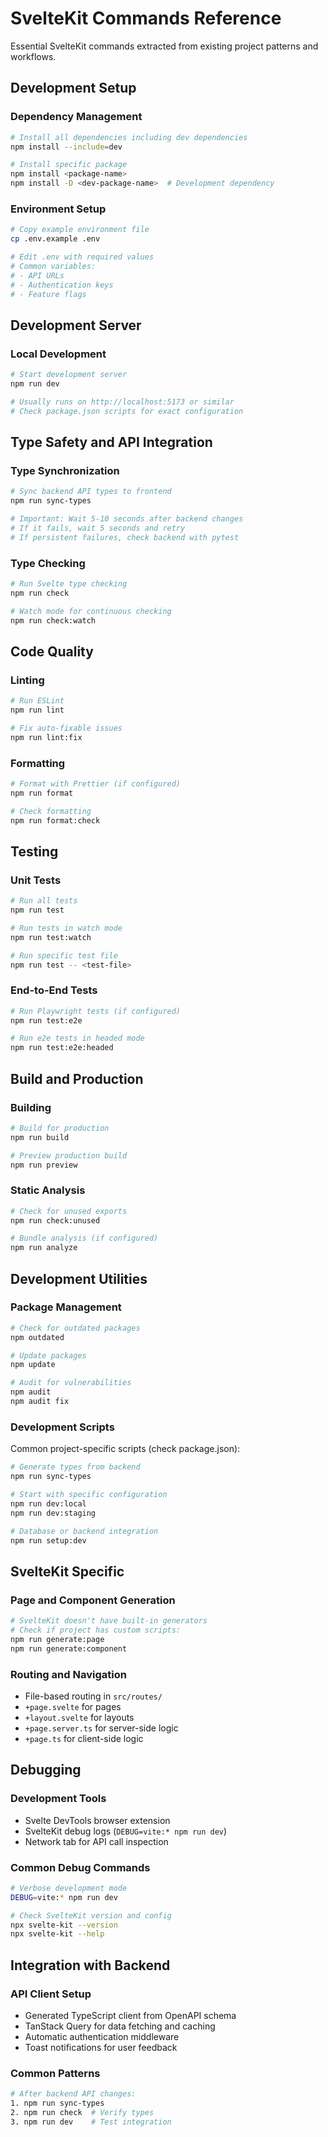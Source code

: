 # SvelteKit Commands Reference

Essential SvelteKit commands extracted from existing project patterns and workflows.

## Development Setup

### Dependency Management
```bash
# Install all dependencies including dev dependencies
npm install --include=dev

# Install specific package
npm install <package-name>
npm install -D <dev-package-name>  # Development dependency
```

### Environment Setup
```bash
# Copy example environment file
cp .env.example .env

# Edit .env with required values
# Common variables:
# - API URLs
# - Authentication keys
# - Feature flags
```

## Development Server

### Local Development
```bash
# Start development server
npm run dev

# Usually runs on http://localhost:5173 or similar
# Check package.json scripts for exact configuration
```

## Type Safety and API Integration

### Type Synchronization
```bash
# Sync backend API types to frontend
npm run sync-types

# Important: Wait 5-10 seconds after backend changes
# If it fails, wait 5 seconds and retry
# If persistent failures, check backend with pytest
```

### Type Checking
```bash
# Run Svelte type checking
npm run check

# Watch mode for continuous checking
npm run check:watch
```

## Code Quality

### Linting
```bash
# Run ESLint
npm run lint

# Fix auto-fixable issues
npm run lint:fix
```

### Formatting
```bash
# Format with Prettier (if configured)
npm run format

# Check formatting
npm run format:check
```

## Testing

### Unit Tests
```bash
# Run all tests
npm run test

# Run tests in watch mode
npm run test:watch

# Run specific test file
npm run test -- <test-file>
```

### End-to-End Tests
```bash
# Run Playwright tests (if configured)
npm run test:e2e

# Run e2e tests in headed mode
npm run test:e2e:headed
```

## Build and Production

### Building
```bash
# Build for production
npm run build

# Preview production build
npm run preview
```

### Static Analysis
```bash
# Check for unused exports
npm run check:unused

# Bundle analysis (if configured)
npm run analyze
```

## Development Utilities

### Package Management
```bash
# Check for outdated packages
npm outdated

# Update packages
npm update

# Audit for vulnerabilities
npm audit
npm audit fix
```

### Development Scripts
Common project-specific scripts (check package.json):
```bash
# Generate types from backend
npm run sync-types

# Start with specific configuration
npm run dev:local
npm run dev:staging

# Database or backend integration
npm run setup:dev
```

## SvelteKit Specific

### Page and Component Generation
```bash
# SvelteKit doesn't have built-in generators
# Check if project has custom scripts:
npm run generate:page
npm run generate:component
```

### Routing and Navigation
- File-based routing in `src/routes/`
- `+page.svelte` for pages
- `+layout.svelte` for layouts
- `+page.server.ts` for server-side logic
- `+page.ts` for client-side logic

## Debugging

### Development Tools
- Svelte DevTools browser extension
- SvelteKit debug logs (`DEBUG=vite:* npm run dev`)
- Network tab for API call inspection

### Common Debug Commands
```bash
# Verbose development mode
DEBUG=vite:* npm run dev

# Check SvelteKit version and config
npx svelte-kit --version
npx svelte-kit --help
```

## Integration with Backend

### API Client Setup
- Generated TypeScript client from OpenAPI schema
- TanStack Query for data fetching and caching
- Automatic authentication middleware
- Toast notifications for user feedback

### Common Patterns
```bash
# After backend API changes:
1. npm run sync-types
2. npm run check  # Verify types
3. npm run dev    # Test integration
```